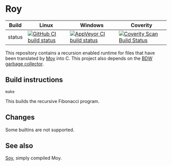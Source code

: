 Roy
===

Build|Linux|Windows|Coverity
---|---|---|---
status|[![GitHub CI build status](https://github.com/Wodan58/Coy/actions/workflows/c-cpp.yml/badge.svg)](https://github.com/Wodan58/Coy/actions/workflows/c-cpp.yml)|[![AppVeyor CI build status](https://ci.appveyor.com/api/projects/status/github/Wodan58/Coy?branch=master&svg=true)](https://ci.appveyor.com/project/Wodan58/Coy)|[![Coverity Scan Build Status](https://img.shields.io/coverity/scan/14634.svg)](https://scan.coverity.com/projects/wodan58-coy)

This repository contains a recursion enabled runtime for files that have been
translated by [Moy](https://github.com/Wodan58/Moy) into C. This project also
depends on the [BDW garbage collector](https://github.com/ivmai/bdwgc).

Build instructions
------------------

    make

This builds the recursive Fibonacci program.

Changes
-------

Some builtins are not supported.

See also
--------

[Soy](https://github.com/Wodan58/Soy), simply compiled Moy.
